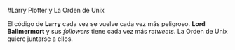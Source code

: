 #Larry Plotter y La Orden de Unix

El código de **Larry** cada vez se vuelve cada vez más peligroso.
**Lord Ballmermort** y sus *followers* tiene cada vez más *retweets*.
La Orden de Unix quiere juntarse a ellos.
